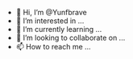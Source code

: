 - 👋 Hi, I’m @Yunfbrave
- 👀 I’m interested in ...
- 🌱 I’m currently learning ...
- 💞️ I’m looking to collaborate on ...
- 📫 How to reach me ...

<!---
Yunfbrave/Yunfbrave is a ✨ special ✨ repository because its `README.md` (this file) appears on your GitHub profile.
You can click the Preview link to take a look at your changes.
--->
